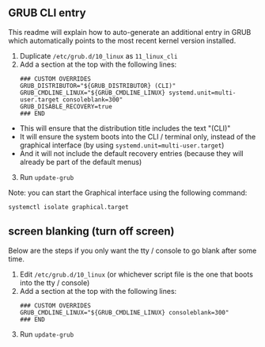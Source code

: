 ## GRUB CLI entry

This readme will explain how to auto-generate an additional entry in GRUB which automatically points to the most recent kernel version installed.

1. Duplicate `/etc/grub.d/10_linux` as `11_linux_cli`
2. Add a section at the top with the following lines:
   ```
   ### CUSTOM OVERRIDES
   GRUB_DISTRIBUTOR="${GRUB_DISTRIBUTOR} (CLI)"
   GRUB_CMDLINE_LINUX="${GRUB_CMDLINE_LINUX} systemd.unit=multi-user.target consoleblank=300"
   GRUB_DISABLE_RECOVERY=true
   ### END
   ```
- This will ensure that the distribution title includes the text "(CLI)"
- It will ensure the system boots into the CLI / terminal only, instead of the graphical interface (by using `systemd.unit=multi-user.target`)
- And it will not include the default recovery entries (because they will already be part of the default menus)
3. Run `update-grub`

Note: you can start the Graphical interface using the following command:
```
systemctl isolate graphical.target
```

## screen blanking (turn off screen)

Below are the steps if you only want the tty / console to go blank after some time.

1. Edit `/etc/grub.d/10_linux` (or whichever script file is the one that boots into the tty / console)
2. Add a section at the top with the following lines:
   ```
   ### CUSTOM OVERRIDES
   GRUB_CMDLINE_LINUX="${GRUB_CMDLINE_LINUX} consoleblank=300"
   ### END
   ```
3. Run `update-grub`
